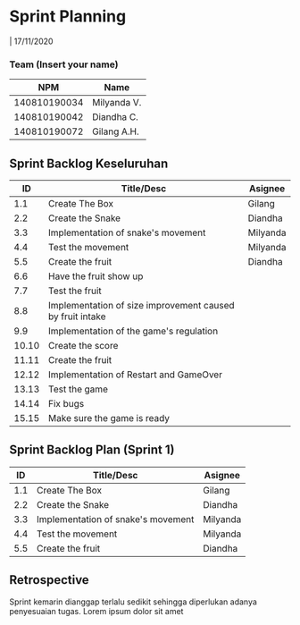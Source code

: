 # Sprint Planning 
| 17/11/2020

### Team (Insert your name)
| NPM           | Name        |
| ------------- |-------------|
| 140810190034  | Milyanda V. |
| 140810190042  | Diandha C.  |
| 140810190072  | Gilang A.H. |

## Sprint Backlog Keseluruhan 
| ID    |                         Title/Desc                           | Asignee  | 
| ----- | ------------------------------------------------------------ | -------- | 
|  1.1  | Create The Box                                               | Gilang   | 
|  2.2  | Create the Snake                                             | Diandha  | 
|  3.3  | Implementation of snake's movement                           | Milyanda | 
|  4.4  | Test the movement                                            | Milyanda | 
|  5.5  | Create the fruit                                             | Diandha  | 
|  6.6  | Have the fruit show up                                       |          | 
|  7.7  | Test the fruit                                               |          | 
|  8.8  | Implementation of size improvement caused by fruit intake    |          | 
|  9.9  | Implementation of the game's regulation                      |          | 
| 10.10 | Create the score                                             |          | 
| 11.11 | Create the fruit                                             |          | 
| 12.12 | Implementation of Restart and GameOver                       |          | 
| 13.13 | Test the game                                                |          |
| 14.14 | Fix bugs                                                     |          | 
| 15.15 | Make sure the game is ready                                  |          | 

## Sprint Backlog Plan (Sprint 1)
| ID    |                         Title/Desc                           | Asignee  | 
| ----- | ------------------------------------------------------------ | -------- | 
|  1.1  | Create The Box                                               | Gilang   | 
|  2.2  | Create the Snake                                             | Diandha  | 
|  3.3  | Implementation of snake's movement                           | Milyanda | 
|  4.4  | Test the movement                                            | Milyanda | 
|  5.5  | Create the fruit                                             | Diandha  | 

## Retrospective 

Sprint kemarin dianggap terlalu sedikit sehingga diperlukan adanya penyesuaian tugas. Lorem ipsum dolor sit amet
